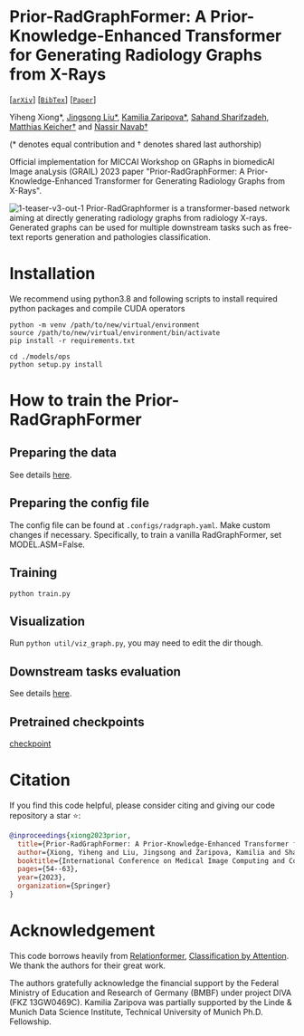 # Prior-RadGraphFormer: A Prior-Knowledge-Enhanced Transformer for Generating Radiology Graphs from X-Rays
[[`arXiv`](https://arxiv.org/abs/2303.13818)]
[[`BibTex`](#citation)]
[[`Paper`](https://link.springer.com/chapter/10.1007/978-3-031-55088-1_5)]

Yiheng Xiong*, [Jingsong Liu*](https://tumvink.github.io/), [Kamilia Zaripova*](https://scholar.google.com/citations?user=ZQ1CQkQAAAAJ&hl=en), [Sahand Sharifzadeh](https://scholar.google.de/citations?user=frzfxXYAAAAJ&hl=en), [Matthias Keicher†](https://www.cs.cit.tum.de/camp/members/matthias-keicher/) and [Nassir Navab†](https://www.cs.cit.tum.de/camp/members/cv-nassir-navab/nassir-navab/)

(* denotes equal contribution and † denotes shared last authorship)

Official implementation for MICCAI Workshop on GRaphs in biomedicAl Image anaLysis (GRAIL) 2023 paper "Prior-RadGraphFormer: A Prior-Knowledge-Enhanced Transformer for Generating Radiology Graphs from X-Rays".

![1-teaser-v3-out-1](docs/architecture.png)
Prior-RadGraphformer is a transformer-based network aiming at directly generating radiology graphs from radiology X-rays. Generated graphs can be used for multiple downstream tasks such as free-text reports generation and pathologies classification.

# Installation
We recommend using python3.8 and following scripts to install required python packages and compile CUDA operators
```
python -m venv /path/to/new/virtual/environment
source /path/to/new/virtual/environment/bin/activate
pip install -r requirements.txt

cd ./models/ops
python setup.py install
```

# How to train the Prior-RadGraphFormer

## Preparing the data
See details [here](preprocess/readme.md).

## Preparing the config file
The config file can be found at `.configs/radgraph.yaml`. Make custom changes if necessary. Specifically, to train a vanilla RadGraphFormer, set MODEL.ASM=False.

## Training
```
python train.py
```
## Visualization
Run <code>python util/viz_graph.py</code>, you may need to edit the dir though.

## Downstream tasks evaluation
See details [here](postprocess/readme.md).

## Pretrained checkpoints
[checkpoint](https://cloudstore.uni-ulm.de/s/pggikBSAfkK8oLt)

# <a name="citation"></a> Citation

If you find this code helpful, please consider citing and giving our code repository a star ⭐️:
```BibTeX
@inproceedings{xiong2023prior,
  title={Prior-RadGraphFormer: A Prior-Knowledge-Enhanced Transformer for Generating Radiology Graphs from X-Rays},
  author={Xiong, Yiheng and Liu, Jingsong and Zaripova, Kamilia and Sharifzadeh, Sahand and Keicher, Matthias and Navab, Nassir},
  booktitle={International Conference on Medical Image Computing and Computer-Assisted Intervention},
  pages={54--63},
  year={2023},
  organization={Springer}
}
```

# Acknowledgement
This code borrows heavily from [Relationformer](https://github.com/suprosanna/relationformer/tree/scene_graph), [Classification by Attention](https://github.com/sharifza/schemata). We thank the authors for their great work.

The authors gratefully acknowledge the financial support by the Federal Ministry of Education and Research of Germany (BMBF) under project DIVA (FKZ 13GW0469C). Kamilia Zaripova was partially supported by the Linde & Munich Data Science Institute, Technical University of Munich Ph.D. Fellowship.

